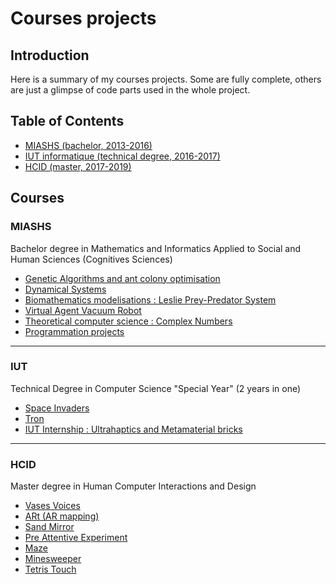 # Courses projects


Introduction
------------

Here is a summary of my courses projects. Some are fully complete, others are just a glimpse of code parts used in the whole project.


Table of Contents
-----------------

- [MIASHS (bachelor, 2013-2016)](#miashs)
- [IUT informatique (technical degree, 2016-2017)](#iut-info)
- [HCID (master, 2017-2019)](#hcid)


Courses
-------

### MIASHS

Bachelor degree in Mathematics and Informatics Applied to Social and Human Sciences (Cognitives Sciences)

- [Genetic Algorithms and ant colony optimisation](https://github.com/tgll/ants-evolutionary-algorithm)
- [Dynamical Systems](https://github.com/tgll/dynamical-systems)
- [Biomathematics modelisations : Leslie Prey-Predator System](https://github.com/tgll/prey-predator-system)
- [Virtual Agent Vacuum Robot](https://github.com/tgll/virtual-agent-vacuum-robot)
- [Theoretical computer science : Complex Numbers](https://github.com/tgll/complex-numbers)
- [Programmation projects](https://github.com/tgll/3-coding-projects-games)


-------

### IUT

Technical Degree in Computer Science "Special Year" (2 years in one)

- [Space Invaders](https://github.com/tgll/space-invaders)
- [Tron](https://github.com/tgll/tron-game)
- [IUT Internship : Ultrahaptics and Metamaterial bricks](https://github.com/tgll/ultrahaptics-metamaterials)


-------

### HCID

Master degree in Human Computer Interactions and Design

- [Vases Voices](https://github.com/tgll/vases-voices)
- [ARt (AR mapping)](https://github.com/tgll/ARt)
- [Sand Mirror](https://github.com/tgll/sand-mirror)
- [Pre Attentive Experiment](https://github.com/tgll/pre-attentive-xp)
- [Maze](https://github.com/tgll/dark-maze)
- [Minesweeper](https://github.com/tgll/simple-minesweeper)
- [Tetris Touch](https://github.com/tgll/tetris-touch)
